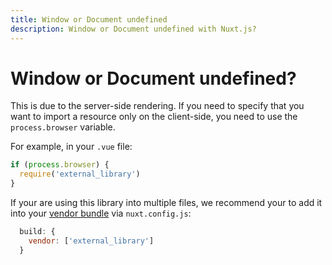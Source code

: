 ```yaml
---
title: Window or Document undefined
description: Window or Document undefined with Nuxt.js?
---
```


# Window or Document undefined?

This is due to the server-side rendering.
If you need to specify that you want to import a resource only on the client-side, you need to use the `process.browser` variable.

For example, in your `.vue` file:
```js
if (process.browser) {
  require('external_library')
}
```

If your are using this library into multiple files, we recommend your to add it into your [vendor bundle](/api/configuration-build#build-vendor) via `nuxt.config.js`:
```js
  build: {
    vendor: ['external_library']
  }
```
